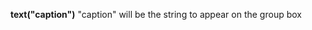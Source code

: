 <a name="text_groupbox"></a>
**text("caption")** "caption" will be the string to appear on the group box

<!--UPDATE WIDGET_IN_CSOUND
    SIdent sprintf "text(\"TextOff %f\") ", rnd(100)
    SIdentifier strcat SIdentifier, SIdent
-->